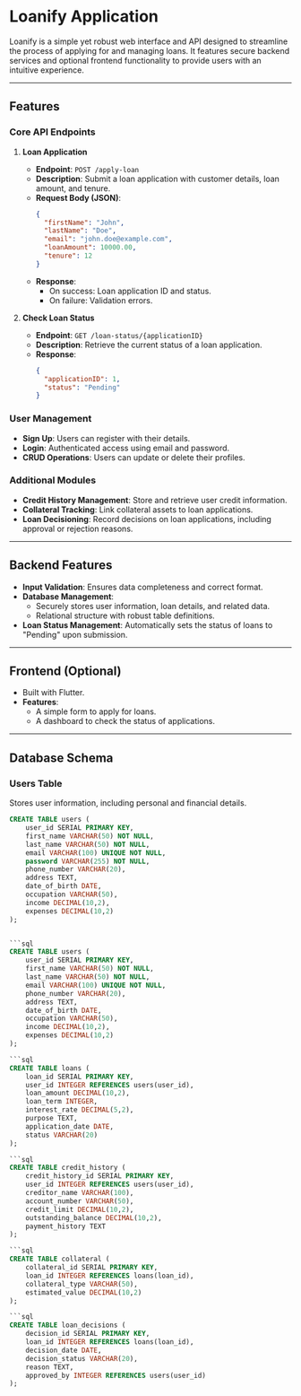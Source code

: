 # Loanify Application

Loanify is a simple yet robust web interface and API designed to streamline the process of applying for and managing loans. It features secure backend services and optional frontend functionality to provide users with an intuitive experience.

---

## **Features**

### **Core API Endpoints**
1. **Loan Application**
   - **Endpoint**: `POST /apply-loan`
   - **Description**: Submit a loan application with customer details, loan amount, and tenure.
   - **Request Body (JSON)**:
     ```json
     {
       "firstName": "John",
       "lastName": "Doe",
       "email": "john.doe@example.com",
       "loanAmount": 10000.00,
       "tenure": 12
     }
     ```
   - **Response**:
     - On success: Loan application ID and status.
     - On failure: Validation errors.

2. **Check Loan Status**
   - **Endpoint**: `GET /loan-status/{applicationID}`
   - **Description**: Retrieve the current status of a loan application.
   - **Response**:
     ```json
     {
       "applicationID": 1,
       "status": "Pending"
     }
     ```

### **User Management**
- **Sign Up**: Users can register with their details.
- **Login**: Authenticated access using email and password.
- **CRUD Operations**: Users can update or delete their profiles.

### **Additional Modules**
- **Credit History Management**: Store and retrieve user credit information.
- **Collateral Tracking**: Link collateral assets to loan applications.
- **Loan Decisioning**: Record decisions on loan applications, including approval or rejection reasons.

---

## **Backend Features**
- **Input Validation**: Ensures data completeness and correct format.
- **Database Management**:
  - Securely stores user information, loan details, and related data.
  - Relational structure with robust table definitions.
- **Loan Status Management**: Automatically sets the status of loans to "Pending" upon submission.

---

## **Frontend (Optional)**
- Built with Flutter.
- **Features**:
  - A simple form to apply for loans.
  - A dashboard to check the status of applications.

---

## **Database Schema**

### Users Table
Stores user information, including personal and financial details.
```sql
CREATE TABLE users (
    user_id SERIAL PRIMARY KEY,
    first_name VARCHAR(50) NOT NULL,
    last_name VARCHAR(50) NOT NULL,
    email VARCHAR(100) UNIQUE NOT NULL,
    password VARCHAR(255) NOT NULL,
    phone_number VARCHAR(20),
    address TEXT,
    date_of_birth DATE,
    occupation VARCHAR(50),
    income DECIMAL(10,2),
    expenses DECIMAL(10,2)
);


```sql
CREATE TABLE users (
    user_id SERIAL PRIMARY KEY,
    first_name VARCHAR(50) NOT NULL,
    last_name VARCHAR(50) NOT NULL,
    email VARCHAR(100) UNIQUE NOT NULL,
    phone_number VARCHAR(20),
    address TEXT,
    date_of_birth DATE,
    occupation VARCHAR(50),
    income DECIMAL(10,2),
    expenses DECIMAL(10,2)
);

```sql
CREATE TABLE loans (
    loan_id SERIAL PRIMARY KEY,
    user_id INTEGER REFERENCES users(user_id),
    loan_amount DECIMAL(10,2),
    loan_term INTEGER,
    interest_rate DECIMAL(5,2),
    purpose TEXT,
    application_date DATE,
    status VARCHAR(20)
);

```sql
CREATE TABLE credit_history (
    credit_history_id SERIAL PRIMARY KEY,
    user_id INTEGER REFERENCES users(user_id),
    creditor_name VARCHAR(100),
    account_number VARCHAR(50),
    credit_limit DECIMAL(10,2),
    outstanding_balance DECIMAL(10,2),
    payment_history TEXT
);

```sql
CREATE TABLE collateral (
    collateral_id SERIAL PRIMARY KEY,
    loan_id INTEGER REFERENCES loans(loan_id),
    collateral_type VARCHAR(50),
    estimated_value DECIMAL(10,2)
);

```sql
CREATE TABLE loan_decisions (
    decision_id SERIAL PRIMARY KEY,
    loan_id INTEGER REFERENCES loans(loan_id),
    decision_date DATE,
    decision_status VARCHAR(20),
    reason TEXT,
    approved_by INTEGER REFERENCES users(user_id)
);